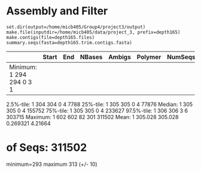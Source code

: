 # Assembly and Filter

```
set.dir(output=/home/micb405/Group4/project3/output)
make.file(inputdir=/home/micb405/data/project_3, prefix=depth165)
make.contigs(file=depth165.files)
summary.seqs(fasta=depth165.trim.contigs.fasta)
```
|               | Start |  End  |   NBases | Ambigs | Polymer |NumSeqs|
|-|-|-|-|-|-|-|
|Minimum:        1       294     294     0       3       1
2.5%-tile:      1       304     304     0       4       7788
25%-tile:       1       305     305     0       4       77876
Median:         1       305     305     0       4       155752
75%-tile:       1       305     305     0       4       233627
97.5%-tile:     1       306     306     3       6       303715
Maximum:        1       602     602     82      301     311502
Mean:   1       305.028 305.028 0.269321        4.21664
# of Seqs:      311502

minimum=293 maximum 313 (+/- 10)
